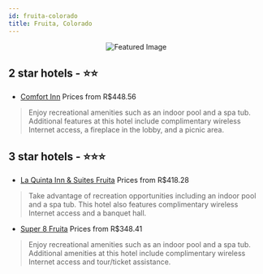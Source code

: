 ```yaml
---
id: fruita-colorado
title: Fruita, Colorado
---
```


<center><img src="https://i.travelapi.com/hotels/2000000/1080000/1079800/1079744/70cfa5ee_z.jpg" alt="Featured Image" /></center>


##  2 star hotels - ⭐️⭐️

-    [Comfort Inn](https://www.hurb.com/br/hotels/fruita/comfort-inn-JNP-JP877707?cmp=18055) Prices from R$448.56
   > Enjoy recreational amenities such as an indoor pool and a spa tub. Additional features at this hotel include complimentary wireless Internet access, a fireplace in the lobby, and a picnic area.

##  3 star hotels - ⭐️⭐️⭐️

-    [La Quinta Inn & Suites Fruita](https://www.hurb.com/br/hotels/fruita/la-quinta-inn-suites-fruita-JNP-JP731709?cmp=18055) Prices from R$418.28
   > Take advantage of recreation opportunities including an indoor pool and a spa tub. This hotel also features complimentary wireless Internet access and a banquet hall.
-    [Super 8 Fruita](https://www.hurb.com/br/hotels/fruita/super-8-fruita-JNP-JP301432?cmp=18055) Prices from R$348.41
   > Enjoy recreational amenities such as an indoor pool and a spa tub. Additional amenities at this hotel include complimentary wireless Internet access and tour/ticket assistance.
